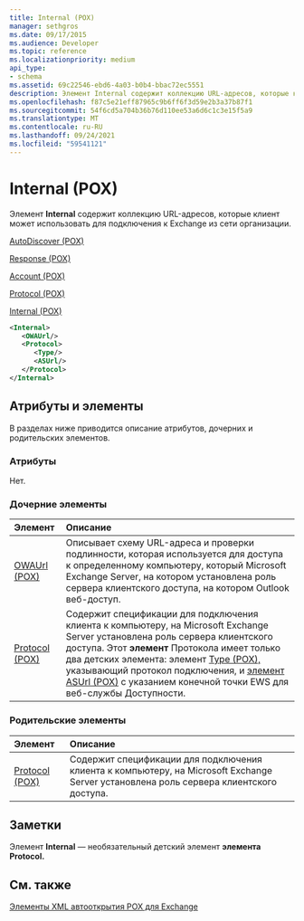 ```yaml
---
title: Internal (POX)
manager: sethgros
ms.date: 09/17/2015
ms.audience: Developer
ms.topic: reference
ms.localizationpriority: medium
api_type:
- schema
ms.assetid: 69c22546-ebd6-4a03-b0b4-bbac72ec5551
description: Элемент Internal содержит коллекцию URL-адресов, которые клиент может использовать для подключения к Exchange из сети организации.
ms.openlocfilehash: f87c5e21eff87965c9b6ff6f3d59e2b3a37b87f1
ms.sourcegitcommit: 54f6cd5a704b36b76d110ee53a6d6c1c3e15f5a9
ms.translationtype: MT
ms.contentlocale: ru-RU
ms.lasthandoff: 09/24/2021
ms.locfileid: "59541121"
---
```

# <a name="internal-pox"></a>Internal (POX)

Элемент **Internal** содержит коллекцию URL-адресов, которые клиент может использовать для подключения к Exchange из сети организации. 
  
[AutoDiscover (POX)](autodiscover-pox.md)
  
[Response (POX)](response-pox.md)
  
[Account (POX)](account-pox.md)
  
[Protocol (POX)](protocol-pox.md)
  
[Internal (POX)](internal-pox.md)
  
```xml
<Internal>
   <OWAUrl/>
   <Protocol>
      <Type/>
      <ASUrl/>
   </Protocol>
</Internal>
```

## <a name="attributes-and-elements"></a>Атрибуты и элементы

В разделах ниже приводится описание атрибутов, дочерних и родительских элементов.
  
### <a name="attributes"></a>Атрибуты

Нет.
  
### <a name="child-elements"></a>Дочерние элементы

|**Элемент**|**Описание**|
|:-----|:-----|
|[OWAUrl (POX)](owaurl-pox.md) <br/> |Описывает схему URL-адреса и проверки подлинности, которая используется для доступа к определенному компьютеру, который Microsoft Exchange Server, на котором установлена роль сервера клиентского доступа, на котором Outlook веб-доступ.  <br/> |
|[Protocol (POX)](protocol-pox.md) <br/> |Содержит спецификации для подключения клиента к компьютеру, на Microsoft Exchange Server установлена роль сервера клиентского доступа. Этот **элемент** Протокола имеет только два детских элемента: элемент [Type (POX),](type-pox.md) указывающий протокол подключения, и [элемент ASUrl (POX)](asurl-pox.md) с указанием конечной точки EWS для веб-службы Доступности.  <br/> |
   
### <a name="parent-elements"></a>Родительские элементы

|**Элемент**|**Описание**|
|:-----|:-----|
|[Protocol (POX)](protocol-pox.md) <br/> |Содержит спецификации для подключения клиента к компьютеру, на Microsoft Exchange Server установлена роль сервера клиентского доступа.  <br/> |
   
## <a name="remarks"></a>Заметки

Элемент **Internal** — необязательный детский элемент **элемента Protocol.** 
  
## <a name="see-also"></a>См. также



[Элементы XML автооткрытия POX для Exchange](pox-autodiscover-xml-elements-for-exchange.md)

